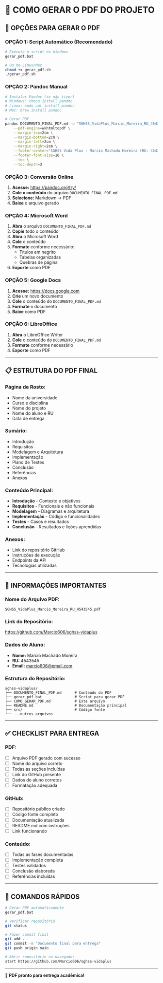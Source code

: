 # 📄 COMO GERAR O PDF DO PROJETO

## 🎯 **OPÇÕES PARA GERAR O PDF**

### **OPÇÃO 1: Script Automático (Recomendado)**

```bash
# Execute o script no Windows
gerar_pdf.bat

# Ou no Linux/Mac
chmod +x gerar_pdf.sh
./gerar_pdf.sh
```

### **OPÇÃO 2: Pandoc Manual**

```bash
# Instalar Pandoc (se não tiver)
# Windows: choco install pandoc
# Linux: sudo apt install pandoc
# Mac: brew install pandoc

# Gerar PDF
pandoc DOCUMENTO_FINAL_PDF.md -o "SGHSS_VidaPlus_Marcio_Moreira_RU_4543545.pdf" \
    --pdf-engine=wkhtmltopdf \
    --margin-top=2cm \
    --margin-bottom=2cm \
    --margin-left=2cm \
    --margin-right=2cm \
    --footer-center="SGHSS Vida Plus - Marcio Machado Moreira (RU: 4543545)" \
    --footer-font-size=10 \
    --toc \
    --toc-depth=3
```

### **OPÇÃO 3: Conversão Online**

1. **Acesse:** https://pandoc.org/try/
2. **Cole o conteúdo** do arquivo `DOCUMENTO_FINAL_PDF.md`
3. **Selecione:** Markdown → PDF
4. **Baixe** o arquivo gerado

### **OPÇÃO 4: Microsoft Word**

1. **Abra** o arquivo `DOCUMENTO_FINAL_PDF.md`
2. **Copie** todo o conteúdo
3. **Abra** o Microsoft Word
4. **Cole** o conteúdo
5. **Formate** conforme necessário:
   - Títulos em negrito
   - Tabelas organizadas
   - Quebras de página
6. **Exporte** como PDF

### **OPÇÃO 5: Google Docs**

1. **Acesse:** https://docs.google.com
2. **Crie** um novo documento
3. **Cole** o conteúdo do `DOCUMENTO_FINAL_PDF.md`
4. **Formate** o documento
5. **Baixe** como PDF

### **OPÇÃO 6: LibreOffice**

1. **Abra** o LibreOffice Writer
2. **Cole** o conteúdo do `DOCUMENTO_FINAL_PDF.md`
3. **Formate** conforme necessário
4. **Exporte** como PDF

---

## 📋 **ESTRUTURA DO PDF FINAL**

### **Página de Rosto:**
- Nome da universidade
- Curso e disciplina
- Nome do projeto
- Nome do aluno e RU
- Data de entrega

### **Sumário:**
- Introdução
- Requisitos
- Modelagem e Arquitetura
- Implementação
- Plano de Testes
- Conclusão
- Referências
- Anexos

### **Conteúdo Principal:**
- **Introdução** - Contexto e objetivos
- **Requisitos** - Funcionais e não funcionais
- **Modelagem** - Diagramas e arquitetura
- **Implementação** - Código e funcionalidades
- **Testes** - Casos e resultados
- **Conclusão** - Resultados e lições aprendidas

### **Anexos:**
- Link do repositório GitHub
- Instruções de execução
- Endpoints da API
- Tecnologias utilizadas

---

## 🎯 **INFORMAÇÕES IMPORTANTES**

### **Nome do Arquivo PDF:**
`SGHSS_VidaPlus_Marcio_Moreira_RU_4543545.pdf`

### **Link do Repositório:**
https://github.com/Marcio606/sghss-vidaplus

### **Dados do Aluno:**
- **Nome:** Marcio Machado Moreira
- **RU:** 4543545
- **Email:** marcio606@email.com

### **Estrutura do Repositório:**
```
sghss-vidaplus/
├── DOCUMENTO_FINAL_PDF.md      # Conteúdo do PDF
├── gerar_pdf.bat               # Script para gerar PDF
├── COMO_GERAR_PDF.md           # Este arquivo
├── README.md                   # Documentação principal
├── src/                        # Código fonte
└── ...outros arquivos
```

---

## ✅ **CHECKLIST PARA ENTREGA**

### **PDF:**
- [ ] Arquivo PDF gerado com sucesso
- [ ] Nome do arquivo correto
- [ ] Todas as seções incluídas
- [ ] Link do GitHub presente
- [ ] Dados do aluno corretos
- [ ] Formatação adequada

### **GitHub:**
- [ ] Repositório público criado
- [ ] Código fonte completo
- [ ] Documentação atualizada
- [ ] README.md com instruções
- [ ] Link funcionando

### **Conteúdo:**
- [ ] Todas as fases documentadas
- [ ] Implementação completa
- [ ] Testes validados
- [ ] Conclusão elaborada
- [ ] Referências incluídas

---

## 🚀 **COMANDOS RÁPIDOS**

```bash
# Gerar PDF automaticamente
gerar_pdf.bat

# Verificar repositório
git status

# Fazer commit final
git add .
git commit -m "Documento final para entrega"
git push origin main

# Abrir repositório no navegador
start https://github.com/Marcio606/sghss-vidaplus
```

---

**📄 PDF pronto para entrega acadêmica!**
